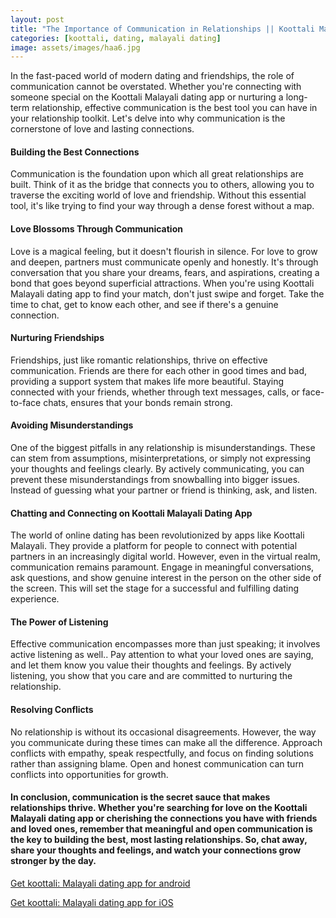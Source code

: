 ```yaml
---
layout: post
title: "The Importance of Communication in Relationships || Koottali Malayali Dating App"
categories: [koottali, dating, malayali dating]
image: assets/images/haa6.jpg
---
```


In the fast-paced world of modern dating and friendships, the role of communication cannot be overstated. Whether you're connecting with someone special on the Koottali Malayali dating app or nurturing a long-term relationship, effective communication is the best tool you can have in your relationship toolkit. Let's delve into why communication is the cornerstone of love and lasting connections.

#### Building the Best Connections

Communication is the foundation upon which all great relationships are built. Think of it as the bridge that connects you to others, allowing you to traverse the exciting world of love and friendship. Without this essential tool, it's like trying to find your way through a dense forest without a map.

#### Love Blossoms Through Communication

Love is a magical feeling, but it doesn't flourish in silence. For love to grow and deepen, partners must communicate openly and honestly. It's through conversation that you share your dreams, fears, and aspirations, creating a bond that goes beyond superficial attractions. When you're using Koottali Malayali dating app to find your match, don't just swipe and forget. Take the time to chat, get to know each other, and see if there's a genuine connection.

#### Nurturing Friendships

Friendships, just like romantic relationships, thrive on effective communication. Friends are there for each other in good times and bad, providing a support system that makes life more beautiful. Staying connected with your friends, whether through text messages, calls, or face-to-face chats, ensures that your bonds remain strong.

#### Avoiding Misunderstandings

One of the biggest pitfalls in any relationship is misunderstandings. These can stem from assumptions, misinterpretations, or simply not expressing your thoughts and feelings clearly. By actively communicating, you can prevent these misunderstandings from snowballing into bigger issues. Instead of guessing what your partner or friend is thinking, ask, and listen.

#### Chatting and Connecting on Koottali Malayali Dating App

The world of online dating has been revolutionized by apps like Koottali Malayali. They provide a platform for people to connect with potential partners in an increasingly digital world. However, even in the virtual realm, communication remains paramount. Engage in meaningful conversations, ask questions, and show genuine interest in the person on the other side of the screen. This will set the stage for a successful and fulfilling dating experience.

#### The Power of Listening

Effective communication encompasses more than just speaking; it involves active listening as well.. Pay attention to what your loved ones are saying, and let them know you value their thoughts and feelings. By actively listening, you show that you care and are committed to nurturing the relationship.

#### Resolving Conflicts

No relationship is without its occasional disagreements. However, the way you communicate during these times can make all the difference. Approach conflicts with empathy, speak respectfully, and focus on finding solutions rather than assigning blame. Open and honest communication can turn conflicts into opportunities for growth.

#### In conclusion, communication is the secret sauce that makes relationships thrive. Whether you're searching for love on the Koottali Malayali dating app or cherishing the connections you have with friends and loved ones, remember that meaningful and open communication is the key to building the best, most lasting relationships. So, chat away, share your thoughts and feelings, and watch your connections grow stronger by the day.

[Get koottali: Malayali dating app for android](https://play.google.com/store/apps/details?id=com.koottali.app&hl=en_IN&gl=US)

[Get koottali: Malayali dating app for iOS](https://apps.apple.com/us/app/koottali-connect-with-mallus/id6448742453)
